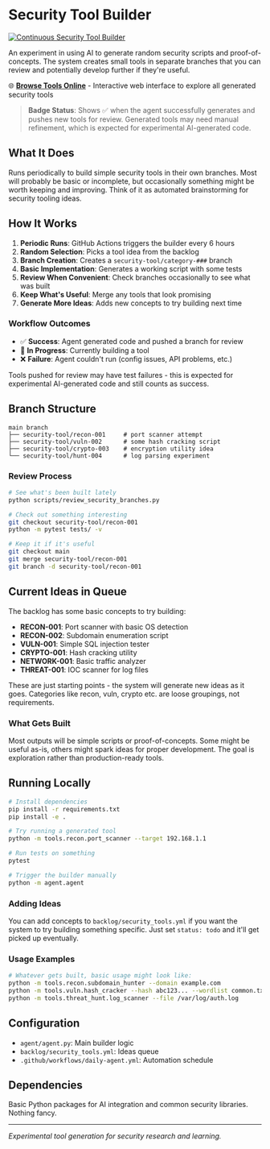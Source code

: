 # Security Tool Builder

[![Continuous Security Tool Builder](https://github.com/lewiswigmore/builder-agent/actions/workflows/daily-agent.yml/badge.svg)](https://github.com/lewiswigmore/builder-agent/actions/workflows/daily-agent.yml)

An experiment in using AI to generate random security scripts and proof-of-concepts. The system creates small tools in separate branches that you can review and potentially develop further if they're useful.

🌐 **[Browse Tools Online](https://lewiswigmore.github.io/builder-agent)** - Interactive web interface to explore all generated security tools

> **Badge Status**: Shows ✅ when the agent successfully generates and pushes new tools for review. Generated tools may need manual refinement, which is expected for experimental AI-generated code.

## What It Does

Runs periodically to build simple security tools in their own branches. Most will probably be basic or incomplete, but occasionally something might be worth keeping and improving. Think of it as automated brainstorming for security tooling ideas.

## How It Works

1. **Periodic Runs**: GitHub Actions triggers the builder every 6 hours
2. **Random Selection**: Picks a tool idea from the backlog
3. **Branch Creation**: Creates a `security-tool/category-###` branch
4. **Basic Implementation**: Generates a working script with some tests
5. **Review When Convenient**: Check branches occasionally to see what was built
6. **Keep What's Useful**: Merge any tools that look promising
7. **Generate More Ideas**: Adds new concepts to try building next time

### Workflow Outcomes

- ✅ **Success**: Agent generated code and pushed a branch for review
- 🔄 **In Progress**: Currently building a tool  
- ❌ **Failure**: Agent couldn't run (config issues, API problems, etc.)

Tools pushed for review may have test failures - this is expected for experimental AI-generated code and still counts as success.

## Branch Structure

```text
main branch
├── security-tool/recon-001     # port scanner attempt
├── security-tool/vuln-002      # some hash cracking script  
├── security-tool/crypto-003    # encryption utility idea
└── security-tool/hunt-004      # log parsing experiment
```

### Review Process

```bash
# See what's been built lately
python scripts/review_security_branches.py

# Check out something interesting
git checkout security-tool/recon-001
python -m pytest tests/ -v

# Keep it if it's useful
git checkout main
git merge security-tool/recon-001
git branch -d security-tool/recon-001
```

## Current Ideas in Queue

The backlog has some basic concepts to try building:

- **RECON-001**: Port scanner with basic OS detection
- **RECON-002**: Subdomain enumeration script
- **VULN-001**: Simple SQL injection tester
- **CRYPTO-001**: Hash cracking utility
- **NETWORK-001**: Basic traffic analyzer
- **THREAT-001**: IOC scanner for log files

These are just starting points - the system will generate new ideas as it goes. Categories like recon, vuln, crypto etc. are loose groupings, not requirements.

### What Gets Built

Most outputs will be simple scripts or proof-of-concepts. Some might be useful as-is, others might spark ideas for proper development. The goal is exploration rather than production-ready tools.

## Running Locally

```bash
# Install dependencies
pip install -r requirements.txt
pip install -e .

# Try running a generated tool
python -m tools.recon.port_scanner --target 192.168.1.1

# Run tests on something
pytest

# Trigger the builder manually
python -m agent.agent
```

### Adding Ideas

You can add concepts to `backlog/security_tools.yml` if you want the system to try building something specific. Just set `status: todo` and it'll get picked up eventually.

### Usage Examples

```bash
# Whatever gets built, basic usage might look like:
python -m tools.recon.subdomain_hunter --domain example.com
python -m tools.vuln.hash_cracker --hash abc123... --wordlist common.txt
python -m tools.threat_hunt.log_scanner --file /var/log/auth.log
```

## Configuration

- `agent/agent.py`: Main builder logic
- `backlog/security_tools.yml`: Ideas queue
- `.github/workflows/daily-agent.yml`: Automation schedule

## Dependencies

Basic Python packages for AI integration and common security libraries. Nothing fancy.

---

*Experimental tool generation for security research and learning.*
